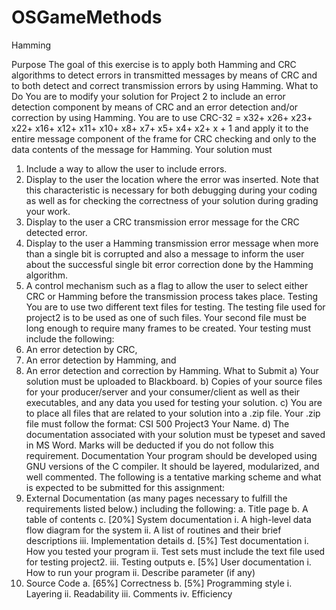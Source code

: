# OSGameMethods

 Hamming

Purpose
The goal of this exercise is to apply both Hamming and CRC algorithms to detect errors in
transmitted messages by means of CRC and to both detect and correct transmission errors by
using Hamming.
What to Do
You are to modify your solution for Project 2 to include an error detection component by means
of CRC and an error detection and/or correction by using Hamming. You are to use
CRC-32 = x32+ x26+ x23+ x22+ x16+ x12+ x11+ x10+ x8+ x7+ x5+ x4+ x2+ x + 1
and apply it to the entire message component of the frame for CRC checking and only to the data
contents of the message for Hamming.
Your solution must

1. Include a way to allow the user to include errors.
2. Display to the user the location where the error was inserted. Note that this
   characteristic is necessary for both debugging during your coding as well as
   for checking the correctness of your solution during grading your work.
3. Display to the user a CRC transmission error message for the CRC detected
   error.
4. Display to the user a Hamming transmission error message when more than a
   single bit is corrupted and also a message to inform the user about the
   successful single bit error correction done by the Hamming algorithm.
5. A control mechanism such as a flag to allow the user to select either CRC or
   Hamming before the transmission process takes place.
   Testing
   You are to use two different text files for testing. The testing file used for project2 is to be used
   as one of such files. Your second file must be long enough to require many frames to be created.
   Your testing must include the following:
6. An error detection by CRC,
7. An error detection by Hamming, and
8. An error detection and correction by Hamming.
   What to Submit
   a) Your solution must be uploaded to Blackboard.
   b) Copies of your source files for your producer/server and your consumer/client as well
   as their executables, and any data you used for testing your solution.
   c) You are to place all files that are related to your solution into a .zip file. Your .zip file
   must follow the format: CSI 500 Project3 Your Name.
   d) The documentation associated with your solution must be typeset and saved in MS
   Word. Marks will be deducted if you do not follow this requirement.
   Documentation
   Your program should be developed using GNU versions of the C compiler. It should be layered,
   modularized, and well commented. The following is a tentative marking scheme and what is
   expected to be submitted for this assignment:
9. External Documentation (as many pages necessary to fulfill the requirements listed below.)
   including the following:
   a. Title page
   b. A table of contents
   c. [20%] System documentation
   i. A high-level data flow diagram for the system
   ii. A list of routines and their brief descriptions
   iii. Implementation details
   d. [5%] Test documentation
   i. How you tested your program
   ii. Test sets must include the text file used for testing project2.
   iii. Testing outputs
   e. [5%] User documentation
   i. How to run your program
   ii. Describe parameter (if any)
10. Source Code
    a. [65%] Correctness
    b. [5%] Programming style
    i. Layering
    ii. Readability
    iii. Comments
    iv. Efficiency
